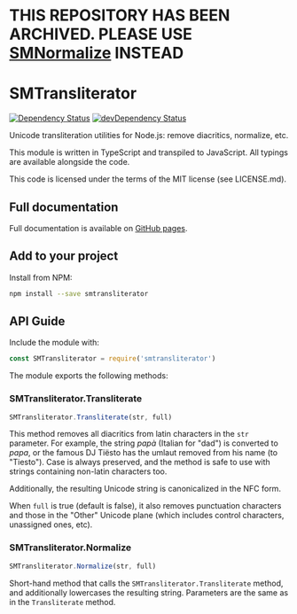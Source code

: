 # THIS REPOSITORY HAS BEEN ARCHIVED. PLEASE USE [SMNormalize](https://github.com/ItalyPaleAle/SMNormalize) INSTEAD

# SMTransliterator

[![Dependency Status](https://david-dm.org/ItalyPaleAle/SMTransliterator.svg?style=flat)](https://david-dm.org/ItalyPaleAle/SMTransliterator)
[![devDependency Status](https://david-dm.org/ItalyPaleAle/SMTransliterator/dev-status.svg?style=flat)](https://david-dm.org/ItalyPaleAle/SMTransliterator#info=devDependencies)

Unicode transliteration utilities for Node.js: remove diacritics, normalize, etc.

This module is written in TypeScript and transpiled to JavaScript. All typings are available alongside the code.

This code is licensed under the terms of the MIT license (see LICENSE.md).

## Full documentation

Full documentation is available on [GitHub pages](https://italypaleale.github.io/SMTransliterator/).

## Add to your project

Install from NPM:

````sh
npm install --save smtransliterator
````

## API Guide

Include the module with:

````js
const SMTransliterator = require('smtransliterator')
````

The module exports the following methods:

### SMTransliterator.Transliterate

````js
SMTransliterator.Transliterate(str, full)
````

This method removes all diacritics from latin characters in the `str` parameter. For example, the string *papà* (Italian for "dad") is converted to *papa*, or the famous DJ Tiësto has the umlaut removed from his name (to "Tiesto"). Case is always preserved, and the method is safe to use with strings containing non-latin characters too. 

Additionally, the resulting Unicode string is canonicalized in the NFC form.

When `full` is true (default is false), it also removes punctuation characters and those in the "Other" Unicode plane (which includes control characters, unassigned ones, etc).

### SMTransliterator.Normalize

````js
SMTransliterator.Normalize(str, full)
````

Short-hand method that calls the `SMTransliterator.Transliterate` method, and additionally lowercases the resulting string. Parameters are the same as in the `Transliterate` method.
